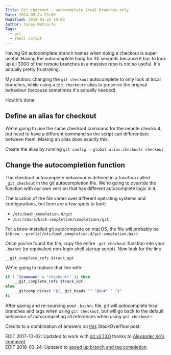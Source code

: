 ```yaml
---
Title: Git checkout - autocomplete local branches only
Date: 2014-09-24 23:05
Modified: 2018-03-24 19:00
Author: Carey Metcalfe
Tags:
  - git
  - shell script
---
```


Having Git autocomplete branch names when doing a checkout is super useful.  Having the autocomplete
hang for 30 seconds because it has to look up all 3000 of the remote branches in a massive repo is
not so useful. It's actually pretty frustrating.

My solution: changing the `git checkout` autocomplete to only look at local branches, while using a
`git checkoutr` alias to preserve the original behaviour (because sometimes it's actually needed).

How it's done:

Define an alias for checkout
----------------------------
We're going to use the same checkout command for the remote checkout, but need to have a different
command so the script can differentiate between them.  Making an alias does exactly this.

Create the alias by running `git config --global alias.checkoutr checkout`

Change the autocompletion function
----------------------------------
The checkout autocomplete behaviour is defined in a function called `_git_checkout` in the git
autocompletion file. We're going to override the function with our own version that has different
autocomplete logic in it.

The location of the file varies over different operating systems and configurations, but here are a
few spots to look:

 - `/etc/bash_completion.d/git`
 - `/usr/share/bash-completion/completions/git`

For a brew-installed git autocomplete on macOS, the file will probably be
`$(brew --prefix)/etc/bash_completion.d/git-completion.bash`

Once you've found the file, copy the entire `_git_checkout` function into your `.bashrc` (or
equivalent non-login shell startup script). Now look for the line

`__git_complete_refs $track_opt`

We're going to replace that line with:

```bash
if [ "$command" = "checkoutr" ]; then
    __git_complete_refs $track_opt
else
    __gitcomp_direct "$(__git_heads "" "$cur" " ")"
fi
```

After saving and re-sourcing your `.bashrc` file, git will autocomplete local branches and tags when
using `git checkout`, but will go back to the default behaviour of autocompleting all references
when using `git checkoutr`.

Credits to a combination of answers on [this](disable-auto-completion-of-remote-branches-in-git-bash) StackOverflow post.

EDIT 2017-10-02: Updated to work with [git v2.13.0][] thanks to [Alexander Ko's comment][].  
EDIT 2018-03-24: Updated to [speed up branch and tag completion][].


  [disable-auto-completion-of-remote-branches-in-git-bash]: https://stackoverflow.com/questions/6623649/disable-auto-completion-of-remote-branches-in-git-bash
  [git v2.13.0]: https://github.com/git/git/commit/15b4a163950c2e8660a7797ce3975ccea8705f80#diff-f37c4f4a898819f0ca4b5ff69e81d4d9
  [Alexander Ko's comment]: https://gist.github.com/mmrko/b3ec6da9bea172cdb6bd83bdf95ee817#gistcomment-2218059
  [speed up branch and tag completion]: https://github.com/git/git/commit/227307a639c96b3579b7fe60840fdae123d1ee88
